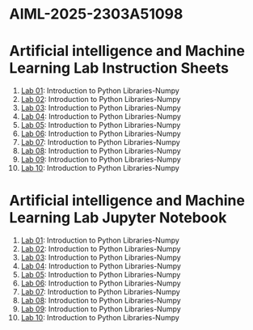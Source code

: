 # AIML-2025-2303A51098
# Artificial intelligence and Machine Learning Lab Instruction Sheets
1. [Lab 01](https://github.com/2303A51098/AIML-2025/blob/main/AIML_A1.pdf): Introduction to Python Libraries-Numpy
2. [Lab 02](https://github.com/2303A51098/AIML-2025/blob/main/AIML_A2.pdf): Introduction to Python Libraries-Numpy
3. [Lab 03](https://github.com/2303A51098/AIML-2025/blob/main/AIML_A3.pdf): Introduction to Python Libraries-Numpy
4. [Lab 04](https://github.com/2303A51098/AIML-2025/blob/main/AIML_A4.pdf): Introduction to Python Libraries-Numpy
5. [Lab 05](): Introduction to Python Libraries-Numpy
6. [Lab 06](): Introduction to Python Libraries-Numpy
7. [Lab 07](): Introduction to Python Libraries-Numpy
8. [Lab 08](): Introduction to Python Libraries-Numpy
9. [Lab 09](): Introduction to Python Libraries-Numpy
10.  [Lab 10](): Introduction to Python Libraries-Numpy

# Artificial intelligence and Machine Learning Lab Jupyter Notebook
1. [Lab 01](https://github.com/2303A51098/AIML-2025/blob/main/Lab01-AIML.ipynb): Introduction to Python Libraries-Numpy
2. [Lab 02](https://github.com/2303A51098/AIML-2025/blob/main/Lab_02_AIML.ipynb): Introduction to Python Libraries-Numpy
3. [Lab 03](https://github.com/2303A51098/AIML-2025/blob/main/LAB_03_AIML.ipynb): Introduction to Python Libraries-Numpy
4. [Lab 04](https://github.com/2303A51098/AIML-2025/blob/main/Lab_04_AIML.ipynb): Introduction to Python Libraries-Numpy
5. [Lab 05](https://github.com/2303A51098/AIML-2025/blob/main/Lab05_AIML.ipynb): Introduction to Python Libraries-Numpy
6. [Lab 06](): Introduction to Python Libraries-Numpy
7. [Lab 07](): Introduction to Python Libraries-Numpy
8. [Lab 08](): Introduction to Python Libraries-Numpy
9. [Lab 09](): Introduction to Python Libraries-Numpy
10. [Lab 10](): Introduction to Python Libraries-Numpy
